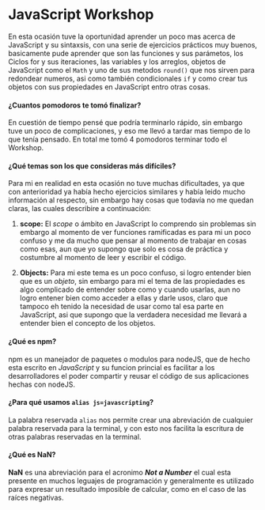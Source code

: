 # JavaScript Workshop

En esta ocasión tuve la oportunidad aprender un poco mas acerca de JavaScript y su sintaxsis, con una serie de ejercicios prácticos muy buenos, basicamente pude aprender que son las funciones y sus parámetos, los Ciclos for y sus iteraciones, las variables y los arreglos, objetos de JavaScript como el `Math` y uno de sus metodos `round()` que nos sirven para redondear numeros, asi como también condicionales `if` y como crear tus objetos con sus propiedades en JavaScript entro otras cosas.

#### ¿Cuantos pomodoros te tomó finalizar?

En cuestión de tiempo pensé que podría terminarlo rápido, sin embargo tuve un poco de complicaciones, y eso me llevó a tardar mas tiempo de lo que tenía pensado. En total me tomó 4 pomodoros terminar todo el Workshop.

#### ¿Qué temas son los que consideras más difíciles?

Para mi en realidad en esta ocasión no tuve muchas dificultades, ya que con anterioridad ya había hecho ejercicios similares y había leido mucho información al respecto, sin embargo hay cosas que todavía no me quedan claras, las cuales describire a continuación:

1. **scope:** El *scope* o ámbito en JavaScript lo comprendo sin problemas sin embargo al momento de ver funciones ramificadas es para mi un poco confuso y me da mucho que pensar al momento de trabajar en cosas como esas, aun que yo supongo que solo es cosa de práctica y costumbre al momento de leer y escribir el código.

2. **Objects:** Para mi este tema es un poco confuso, si logro entender bien que es un *objeto*, sin embargo para mi el tema de las propiedades es algo complicado de entender sobre como y cuando usarlas, aun no logro entener bien como acceder a ellas y darle usos, claro que tampoco eh tenido la necesidad de usar como tal esa parte en JavaScript, asi que supongo que la verdadera necesidad me llevará a entender bien el concepto de los objetos.

#### ¿Qué es npm?

npm  es un manejador de paquetes o modulos para nodeJS, que de hecho esta escrito en *JavaScript* y su funcion princial es facilitar a los desarrolladores el poder compartir y reusar el código de sus aplicaciones hechas con nodeJS.

#### ¿Para qué usamos `alias js=javascripting`?

La palabra reservada `alias` nos permite crear una abreviación de cualquier palabra reservada para la terminal, y con esto nos facilita la escritura de otras palabras reservadas en la terminal.

#### ¿Qué es NaN?

**NaN** es una abreviación para el acronimo ***Not a Number*** el cual esta presente en muchos leguajes de programación y generalmente es utilizado para expresar un resultado imposible de calcular, como en el caso de las raíces negativas.

